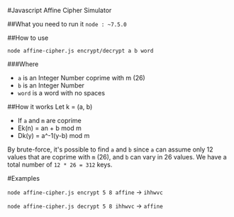 #Javascript Affine Cipher Simulator

##What you need to run it
`node : ~7.5.0`

##How to use

`node affine-cipher.js encrypt/decrypt a b word`

###Where
 - `a` is an Integer Number coprime with m (26)
 - `b` is an Integer Number
 - `word` is a word with no spaces
 
##How it works
Let k = (a, b)
  - If `a` and `m` are coprime
  - Ek(n) = an + b mod m
  - Dk(y) = a^-1(y-b) mod m

By brute-force, it's possible to find `a` and `b` since `a` can assume only 12 values that are coprime with `m` (26), and `b` can vary in 26 values. We have a total number of `12 * 26 = 312` keys.
  
#Examples

`node affine-cipher.js encrypt 5 8 affine` -> `ihhwvc`
   
`node affine-cipher.js decrypt 5 8 ihhwvc` -> `affine`
